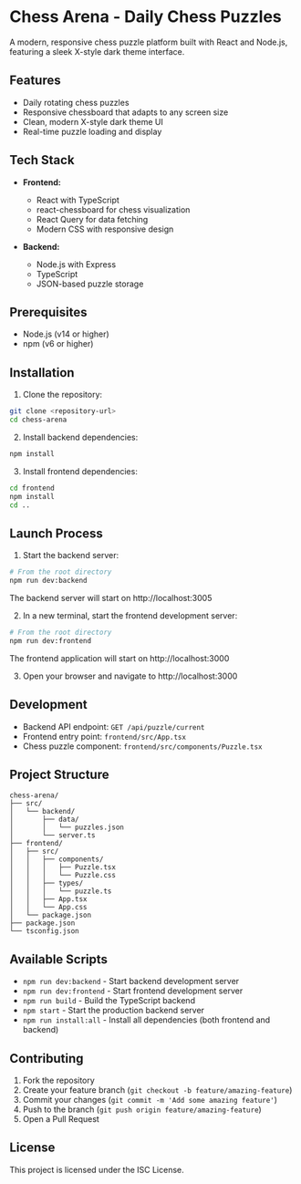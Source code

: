 # Chess Arena - Daily Chess Puzzles

A modern, responsive chess puzzle platform built with React and Node.js, featuring a sleek X-style dark theme interface.

## Features

- Daily rotating chess puzzles
- Responsive chessboard that adapts to any screen size
- Clean, modern X-style dark theme UI
- Real-time puzzle loading and display

## Tech Stack

- **Frontend:**
  - React with TypeScript
  - react-chessboard for chess visualization
  - React Query for data fetching
  - Modern CSS with responsive design

- **Backend:**
  - Node.js with Express
  - TypeScript
  - JSON-based puzzle storage

## Prerequisites

- Node.js (v14 or higher)
- npm (v6 or higher)

## Installation

1. Clone the repository:
```bash
git clone <repository-url>
cd chess-arena
```

2. Install backend dependencies:
```bash
npm install
```

3. Install frontend dependencies:
```bash
cd frontend
npm install
cd ..
```

## Launch Process

1. Start the backend server:
```bash
# From the root directory
npm run dev:backend
```
The backend server will start on http://localhost:3005

2. In a new terminal, start the frontend development server:
```bash
# From the root directory
npm run dev:frontend
```
The frontend application will start on http://localhost:3000

3. Open your browser and navigate to http://localhost:3000

## Development

- Backend API endpoint: `GET /api/puzzle/current`
- Frontend entry point: `frontend/src/App.tsx`
- Chess puzzle component: `frontend/src/components/Puzzle.tsx`

## Project Structure

```
chess-arena/
├── src/
│   └── backend/
│       ├── data/
│       │   └── puzzles.json
│       └── server.ts
├── frontend/
│   ├── src/
│   │   ├── components/
│   │   │   ├── Puzzle.tsx
│   │   │   └── Puzzle.css
│   │   ├── types/
│   │   │   └── puzzle.ts
│   │   ├── App.tsx
│   │   └── App.css
│   └── package.json
├── package.json
└── tsconfig.json
```

## Available Scripts

- `npm run dev:backend` - Start backend development server
- `npm run dev:frontend` - Start frontend development server
- `npm run build` - Build the TypeScript backend
- `npm start` - Start the production backend server
- `npm run install:all` - Install all dependencies (both frontend and backend)

## Contributing

1. Fork the repository
2. Create your feature branch (`git checkout -b feature/amazing-feature`)
3. Commit your changes (`git commit -m 'Add some amazing feature'`)
4. Push to the branch (`git push origin feature/amazing-feature`)
5. Open a Pull Request

## License

This project is licensed under the ISC License. 